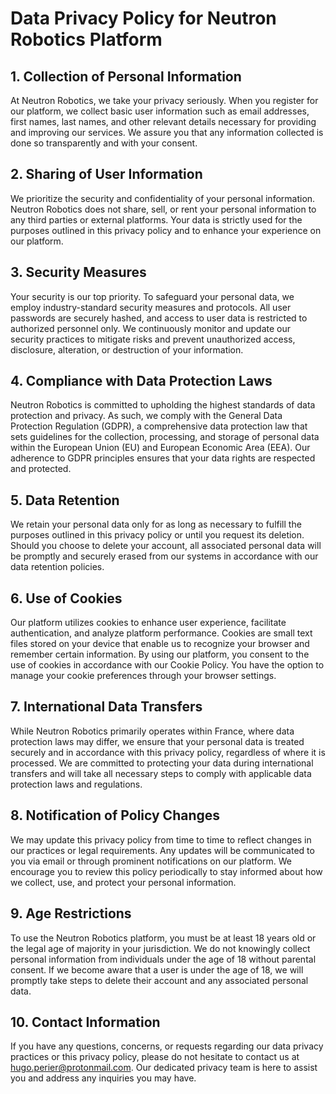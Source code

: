 # Data Privacy Policy for Neutron Robotics Platform

## 1. Collection of Personal Information

At Neutron Robotics, we take your privacy seriously. When you register for our platform, we collect basic user information such as email addresses, first names, last names, and other relevant details necessary for providing and improving our services. We assure you that any information collected is done so transparently and with your consent.

## 2. Sharing of User Information

We prioritize the security and confidentiality of your personal information. Neutron Robotics does not share, sell, or rent your personal information to any third parties or external platforms. Your data is strictly used for the purposes outlined in this privacy policy and to enhance your experience on our platform.

## 3. Security Measures

Your security is our top priority. To safeguard your personal data, we employ industry-standard security measures and protocols. All user passwords are securely hashed, and access to user data is restricted to authorized personnel only. We continuously monitor and update our security practices to mitigate risks and prevent unauthorized access, disclosure, alteration, or destruction of your information.

## 4. Compliance with Data Protection Laws

Neutron Robotics is committed to upholding the highest standards of data protection and privacy. As such, we comply with the General Data Protection Regulation (GDPR), a comprehensive data protection law that sets guidelines for the collection, processing, and storage of personal data within the European Union (EU) and European Economic Area (EEA). Our adherence to GDPR principles ensures that your data rights are respected and protected.

## 5. Data Retention

We retain your personal data only for as long as necessary to fulfill the purposes outlined in this privacy policy or until you request its deletion. Should you choose to delete your account, all associated personal data will be promptly and securely erased from our systems in accordance with our data retention policies.

## 6. Use of Cookies

Our platform utilizes cookies to enhance user experience, facilitate authentication, and analyze platform performance. Cookies are small text files stored on your device that enable us to recognize your browser and remember certain information. By using our platform, you consent to the use of cookies in accordance with our Cookie Policy. You have the option to manage your cookie preferences through your browser settings.

## 7. International Data Transfers

While Neutron Robotics primarily operates within France, where data protection laws may differ, we ensure that your personal data is treated securely and in accordance with this privacy policy, regardless of where it is processed. We are committed to protecting your data during international transfers and will take all necessary steps to comply with applicable data protection laws and regulations.

## 8. Notification of Policy Changes

We may update this privacy policy from time to time to reflect changes in our practices or legal requirements. Any updates will be communicated to you via email or through prominent notifications on our platform. We encourage you to review this policy periodically to stay informed about how we collect, use, and protect your personal information.

## 9. Age Restrictions

To use the Neutron Robotics platform, you must be at least 18 years old or the legal age of majority in your jurisdiction. We do not knowingly collect personal information from individuals under the age of 18 without parental consent. If we become aware that a user is under the age of 18, we will promptly take steps to delete their account and any associated personal data.

## 10. Contact Information

If you have any questions, concerns, or requests regarding our data privacy practices or this privacy policy, please do not hesitate to contact us at hugo.perier@protonmail.com. Our dedicated privacy team is here to assist you and address any inquiries you may have.